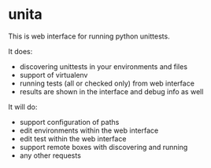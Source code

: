 unita
=====

This is web interface for running python unittests.

It does:
- discovering unittests in your environments and files
- support of virtualenv
- running tests (all or checked only) from web interface
- results are shown in the interface and debug info as well

It will do:
- support configuration of paths
- edit environments within the web interface
- edit test within the web interface
- support remote boxes with discovering and running
- any other requests
